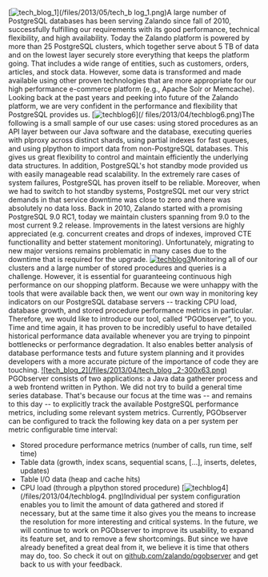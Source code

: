 <!--
.. title: Monitoring PostgreSQL with PGObserver
.. slug: monitoring-postgresql-with-pgobserver
.. date: 2013-05-09 12:30:02
.. tags: Database,Development,Open source,PGObserver,PostgreSQL
.. author: ToDo
-->
[![tech_blog_1](/files/2013/05/tech_blog_1-300x193.png)](/files/2013/05/tech_b
log_1.png)A large number of PostgreSQL databases has been serving Zalando
since fall of 2010, successfully fulfilling our requirements with its good
performance, technical flexibility, and high availability. Today the Zalando
platform is powered by more than 25 PostgreSQL clusters, which together serve
about 5 TB of data and on the lowest layer securely store everything that
keeps the platform going. That includes a wide range of entities, such as
customers, orders, articles, and stock data. However, some data is transformed
and made available using other proven technologies that are more appropriate
for our high performance e-commerce platform (e.g., Apache Solr or Memcache).
Looking back at the past years and peeking into future of the Zalando
platform, we are very confident in the performance and flexibility that
PostgreSQL provides us. [![techblog6](/files/2013/04/techblog6-300x159.png)](/
files/2013/04/techblog6.png)The following is a small sample of our use cases:
using stored procedures as an API layer between our Java software and the
database, executing queries with plproxy across distinct shards, using partial
indexes for fast queues, and using plpython to import data from non-PostgreSQL
databases. This gives us great flexibility to control and maintain efficiently
the underlying data structures. In addition, PostgreSQL's hot standby mode
provided us with easily manageable read scalability. In the extremely rare
cases of system failures, PostgreSQL has proven itself to be reliable.
Moreover, when we had to switch to hot standby systems, PostgreSQL met our
very strict demands in that service downtime was close to zero and there was
absolutely no data loss. Back in 2010, Zalando started with a promising
PostgreSQL 9.0 RC1, today we maintain clusters spanning from 9.0 to the most
current 9.2 release. Improvements in the latest versions are highly
appreciated (e.g. concurrent creates and drops of indexes, improved CTE
functionallity and better statement monitoring). Unfortunately, migrating to
new major versions remains problematic in many cases due to the downtime that
is required for the upgrade. [![techblog3](/files/2013/04/techblog3-300x53.png
)](/files/2013/04/techblog3.png)Monitoring all of our clusters and a large
number of stored procedures and queries is a challenge. However, it is
essential for guaranteeing continuous high performance on our shopping
platform. Because we were unhappy with the tools that were available back
then, we went our own way in monitoring key indicators on our PostgreSQL
database servers -- tracking CPU load, database growth, and stored procedure
performance metrics in particular. Therefore, we would like to introduce our
tool, called “PGObserver”, to you. Time and time again, it has proven to be
incredibly useful to have detailed historical performance data available
whenever you are trying to pinpoint bottlenecks or performance degradation. It
also enables better analysis of database performance tests and future system
planning and it provides developers with a more accurate picture of the
importance of code they are touching. [![tech_blog_2](/files/2013/04/tech_blog
_2-300x63.png)](/files/2013/04/tech_blog_2.png) PGObserver consists of two
applications: a Java data gatherer process and a web frontend written in
Python. We did not try to build a general time series database. That's because
our focus at the time was -- and remains to this day -- to explicitly track
the available PostgreSQL performance metrics, including some relevant system
metrics. Currently, PGObserver can be configured to track the following key
data on a per system per metric configurable time interval:

  * Stored procedure performance metrics (number of calls, run time, self time)
  * Table data (growth, index scans, sequential scans, […], inserts, deletes, updates)
  * Table I/O data (heap and cache hits)
  * CPU load (through a plpython stored procedure)
[![techblog4](/files/2013/04/techblog4-300x206.png)](/files/2013/04/techblog4.
png)Individual per system configuration enables you to limit the amount of
data gathered and stored if necessary, but at the same time it also gives you
the means to increase the resolution for more interesting and critical
systems. In the future, we will continue to work on PGObserver to improve its
usability, to expand its feature set, and to remove a few shortcomings. But
since we have already benefited a great deal from it, we believe it is time
that others may do, too. So check it out on
[github.com/zalando/pgobserver](http://github.com/zalando/pgobserver) and get
back to us with your feedback.

